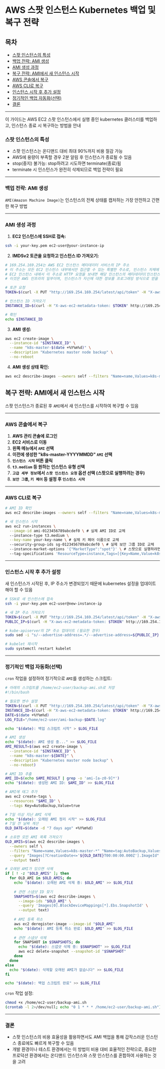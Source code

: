 # AWS 스팟 인스턴스 Kubernetes 백업 및 복구 전략

## 목차

- [스팟 인스턴스의 특성](#스팟-인스턴스의-특성)
- [백업 전략: AMI 생성](#백업-전략:-AMI-생성)
- [AMI 생성 과정](#AMI-생성-과정)
- [복구 전략: AMI에서 새 인스턴스 시작](#복구-전략:-AMI에서-새-인스턴스-시작)
- [AWS 콘솔에서 복구](#AWS-콘솔에서-복구)
- [AWS CLI로 복구](#AWS-CLI로-복구)
- [인스턴스 시작 후 추가 설정](#인스턴스-시작-후-추가-설정)
- [정기적인 백업 자동화(선택)](#정기적인-백업-자동화(선택))
- [결론](#결론)

---

이 가이드는 AWS EC2 스팟 인스턴스에서 실행 중인 kubernetes 클러스터를 백업하고, 인스턴스 종료 시 복구하는 방법을 안내

### 스팟 인스턴스의 특성

- 스팟 인스턴스는 온디맨드 대비 최대 90%까지 비용 절감 가능
- AWS에 용량이 부족할 경우 2분 알림 후 인스턴스가 종료될 수 있음
- stop(중지) 불가능: stop하려고 시도하면 terminate(종료)됨
- terminate 시 인스턴스가 완전히 삭제되므로 백업 전략이 필요

---

### 백업 전략: AMI 생성

`AMI(Amazon Machine Image)`는 인스턴스의 전체 상태를 캡처하는 가장 안전하고 간편한 복구 방법

---

### AMI 생성 과정

1. **EC2 인스턴스에 SSH로 접속:**

```bash
ssh -i your-key.pem ec2-user@your-instance-ip
```

2. **IMDSv2 토큰을 요청하고 인스턴스 ID 가져오기:**

```bash
# 169.254.169.254는 AWS EC2 인스턴스 메타데이터 서비스의 IP 주소
# 이 주소는 모든 EC2 인스턴스 내부에서만 접근할 수 있는 특별한 주소로, 인스턴스 자체에 대한 정보를 제공
# EC2 인스턴스 내에서 이 주소로 HTTP 요청을 보내면 해당 인스턴스의 메타데이터(인스턴스 ID, 퍼블릭 IP, 보안 그룹, IAM 역할 등)를 얻을 수 있음 
# 이것은 AWS 인프라의 일부이며, 인스턴스가 자신에 대한 정보를 프로그래밍 방식으로 얻을 수 있음

# 토큰 요청
TOKEN=$(curl -X PUT "http://169.254.169.254/latest/api/token" -H "X-aws-ec2-metadata-token-ttl-seconds: 21600")

# 인스턴스 ID 가져오기
INSTANCE_ID=$(curl -H "X-aws-ec2-metadata-token: $TOKEN" http://169.254.169.254/latest/meta-data/instance-id)

# 확인
echo $INSTANCE_ID
```

3. **AMI 생성:**

```bash
aws ec2 create-image \
  --instance-id "$INSTANCE_ID" \
  --name "k8s-master-$(date +%Y%m%d)" \
  --description "Kubernetes master node backup" \
  --no-reboot
```

4. **AMI 생성 상태 확인:**

```bash
aws ec2 describe-images --owners self --filters "Name=name,Values=k8s-master-*" --query 'Images[*].[ImageId,Name,CreationDate]' --output table
```

## 복구 전략: AMI에서 새 인스턴스 시작

스팟 인스턴스가 종료된 후 `AMI`에서 새 인스턴스를 시작하여 복구할 수 있음

---

### AWS 콘솔에서 복구

1. **AWS 관리 콘솔에 로그인**
2. **EC2 서비스로 이동**
3. **왼쪽 메뉴에서 `AMI` 선택**
4. **이전에 생성한 "k8s-master-YYYYMMDD" `AMI` 선택**
5. **`인스턴스 시작` 버튼 클릭**
6. **`t3.medium` 등 원하는 인스턴스 유형 선택**
7. **`고급 세부 정보`에서 `스팟 인스턴스 요청` 옵션 선택 (스팟으로 실행하려는 경우)**
8. **`보안 그룹`, `키 페어` 등 설정 후 `인스턴스 시작`**

---

### AWS CLI로 복구

```bash
# AMI ID 확인
aws ec2 describe-images --owners self --filters "Name=name,Values=k8s-master-*" --query 'Images[*].[ImageId,Name,CreationDate]' --output table

# 새 인스턴스 시작
aws ec2 run-instances \
  --image-id ami-0123456789abcdef0 \ # 실제 AMI ID로 교체
  --instance-type t3.medium \
  --key-name your-key-name \ # 실제 키 페어 이름으로 교체
  --security-group-ids sg-0123456789abcdef0 \ # 실제 보안 그룹 ID로 교체
  --instance-market-options '{"MarketType":"spot"}' \ # 스팟으로 실행하려면 포함
  --tag-specifications 'ResourceType=instance,Tags=[{Key=Name,Value=k8s-master}]'
```

---

### 인스턴스 시작 후 추가 설정

새 인스턴스가 시작된 후, IP 주소가 변경되었기 때문에 kubernetes 설정을 업데이트해야 할 수 있음

```bash
# SSH로 새 인스턴스에 접속
ssh -i your-key.pem ec2-user@new-instance-ip

# 새 IP 주소 가져오기
TOKEN=$(curl -X PUT "http://169.254.169.254/latest/api/token" -H "X-aws-ec2-metadata-token-ttl-seconds: 21600")
PUBLIC_IP=$(curl -H "X-aws-ec2-metadata-token: $TOKEN" http://169.254.169.254/latest/meta-data/public-ipv4)

# kube-apiserver의 IP 주소 업데이트 (필요한 경우)
sudo sed -i "s/--advertise-address=.*/--advertise-address=${PUBLIC_IP} \\\\/" /etc/kubernetes/manifests/kube-apiserver.yaml

# kubelet 재시작
sudo systemctl restart kubelet
```

---

### 정기적인 백업 자동화(선택)

`cron` 작업을 설정하여 정기적으로 `AMI`를 생성하는 스크립트:

```bash
# 아래의 스크립트를 /home/ec2-user/backup-ami.sh로 저장
#!/bin/bash

# 필요한 변수 설정
TOKEN=$(curl -X PUT "http://169.254.169.254/latest/api/token" -H "X-aws-ec2-metadata-token-ttl-seconds: 21600")
INSTANCE_ID=$(curl -H "X-aws-ec2-metadata-token: $TOKEN" http://169.254.169.254/latest/meta-data/instance-id)
DATE=$(date +%Y%m%d)
LOG_FILE="/home/ec2-user/ami-backup-$DATE.log"

echo "$(date): 백업 스크립트 시작" > $LOG_FILE

# AMI 생성
echo "$(date): AMI 생성 중..." >> $LOG_FILE
AMI_RESULT=$(aws ec2 create-image \
  --instance-id "$INSTANCE_ID" \
  --name "k8s-master-${DATE}" \
  --description "Kubernetes master node backup" \
  --no-reboot)

# AMI ID 추출
AMI_ID=$(echo $AMI_RESULT | grep -o 'ami-[a-z0-9]*')
echo "$(date): 생성된 AMI ID: $AMI_ID" >> $LOG_FILE

# AMI에 태그 추가
aws ec2 create-tags \
  --resources "$AMI_ID" \
  --tags Key=AutoBackup,Value=true

# 7일 이상 지난 AMI 삭제
echo "$(date): 오래된 AMI 정리 시작" >> $LOG_FILE
# 7일 전 날짜 계산
OLD_DATE=$(date -d "7 days ago" +%Y%m%d)

# 소유한 모든 AMI 목록 가져오기
OLD_AMIS=$(aws ec2 describe-images \
  --owners self \
  --filters "Name=name,Values=k8s-master-*" "Name=tag:AutoBackup,Values=true" \
  --query "Images[?CreationDate<='${OLD_DATE}T00:00:00.000Z'].ImageId" \
  --output text)

# 오래된 AMI가 있으면 삭제
if [ ! -z "$OLD_AMIS" ]; then
  for OLD_AMI in $OLD_AMIS; do
    echo "$(date): 오래된 AMI 삭제 중: $OLD_AMI" >> $LOG_FILE
    
    # 관련 스냅샷 ID 찾기
    SNAPSHOTS=$(aws ec2 describe-images \
      --image-ids "$OLD_AMI" \
      --query 'Images[0].BlockDeviceMappings[*].Ebs.SnapshotId' \
      --output text)
    
    # AMI 등록 취소
    aws ec2 deregister-image --image-id "$OLD_AMI"
    echo "$(date): AMI 등록 취소 완료: $OLD_AMI" >> $LOG_FILE
    
    # 관련 스냅샷 삭제
    for SNAPSHOT in $SNAPSHOTS; do
      echo "$(date): 스냅샷 삭제 중: $SNAPSHOT" >> $LOG_FILE
      aws ec2 delete-snapshot --snapshot-id "$SNAPSHOT"
    done
  done
else
  echo "$(date): 삭제할 오래된 AMI가 없습니다" >> $LOG_FILE
fi

echo "$(date): 백업 스크립트 완료" >> $LOG_FILE
```

`cron` 작업 설정:

```bash
chmod +x /home/ec2-user/backup-ami.sh
(crontab -l 2>/dev/null; echo "0 1 * * * /home/ec2-user/backup-ami.sh") | crontab -
```

---

### 결론

- 스팟 인스턴스의 비용 효율성을 활용하면서도 AMI 백업을 통해 갑작스러운 인스턴스 종료에도 빠르게 복구할 수 있음 
- 개발 환경이나 테스트 환경에서는 이 방법이 비용 대비 효율적인 전략으로, 중요한 프로덕션 환경에서는 온디맨드 인스턴스와 스팟 인스턴스를 혼합하여 사용하는 것을 고려